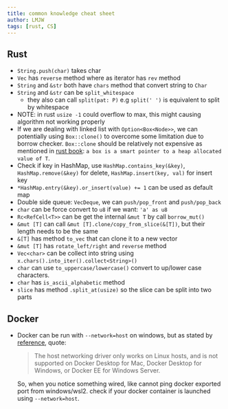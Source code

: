```yaml
---
title: common knowledge cheat sheet
author: LMJW
tags: [rust, CS]
---
```


## Rust 

- `String.push(char)` takes char
- `Vec` has `reverse` method where as iterator has `rev` method
- `String` and `&str` both have `chars` method that convert string to `Char`
- `String` and `&str` can be `split_whitespace`
    - they also can call `split(pat: P)` e.g `split(' ')` is equivalent to split
      by whitespace
- NOTE: in rust `usize -1` could overflow to max, this might causing algorithm
  not working properly
- If we are dealing with linked list with `Option<Box<Node>>`, we can
  potentially using `Box::clone()` to overcome some limitation due to borrow
  checker. `Box::clone` should be relatively not expensive as mentioned in [rust
  book](https://doc.rust-lang.org/rust-by-example/std/box.html): `a box is a
  smart pointer to a heap allocated value of T`.
- Check if key in HashMap, use `HashMap.contains_key(&key)`,
  `HashMap.remove(&key)` for delete, `HashMap.insert(key, val)` for insert key
- `*HashMap.entry(&key).or_insert(value) += 1` can be used as default map
- Double side queue: `VecDeque`, we can `push/pop_front` and `push/pop_back`
- `char` can be force convert to `u8` if we want: `'a' as u8` 
- `Rc<RefCell<T>>` can be get the internal `&mut T` by call `borrow_mut()`
- `&mut [T]` can call `&mut [T].clone/copy_from_slice(&[T])`, but their length
  needs to be the same
- `&[T]` has method `to_vec` that can clone it to a new vector
- `&mut [T]` has `rotate_left/right`  and `reverse` method
- `Vec<char>` can be collect into string using
  `x.chars().into_iter().collect<String>()`
- `char` can use `to_uppercase/lowercase()` convert to up/lower case characters.
- `char` has `is_ascii_alphabetic` method
- `slice` has method `.split_at(usize)` so the slice can be split into two parts





## Docker
- Docker can be run with `--network=host` on windows, but as stated by
  [reference](https://docs.docker.com/network/host/), quote:
  > The host networking driver only works on Linux hosts, and is not supported
  > on Docker Desktop for Mac, Docker Desktop for Windows, or Docker EE for
  > Windows Server. 
  
  So, when you notice something wired, like cannot ping docker exported port
  from windows/wsl2. check if your docker container is launched using
  `--network=host`.